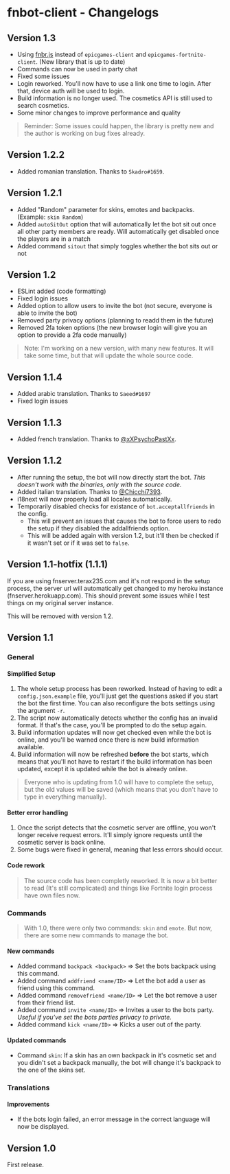 # fnbot-client - Changelogs

## Version 1.3

- Using [fnbr.js](https://fnbr.js.org/) instead of `epicgames-client` and `epicgames-fortnite-client`. (New library that is up to date)
- Commands can now be used in party chat
- Fixed some issues
- Login reworked. You'll now have to use a link one time to login. After that, device auth will be used to login.
- Build information is no longer used. The cosmetics API is still used to search cosmetics.
- Some minor changes to improve performance and quality

> Reminder: Some issues could happen, the library is pretty new and the author is working on bug fixes already.

## Version 1.2.2

- Added romanian translation. Thanks to `Skadro#1659`.

## Version 1.2.1

- Added "Random" parameter for skins, emotes and backpacks. (Example: `skin Random`)
- Added `autoSitOut` option that will automatically let the bot sit out once all other party members are ready. Will automatically get disabled once the players are in a match
- Added command `sitout` that simply toggles whether the bot sits out or not

## Version 1.2

- ESLint added (code formatting)
- Fixed login issues
- Added option to allow users to invite the bot (not secure, everyone is able to invite the bot)
- Removed party privacy options (planning to readd them in the future)
- Removed 2fa token options (the new browser login will give you an option to provide a 2fa code manually)

> Note: I'm working on a new version, with many new features. It will take some time, but that will update the whole source code.

## Version 1.1.4

- Added arabic translation. Thanks to `Saeed#1697`
- Fixed login issues

## Version 1.1.3

- Added french translation. Thanks to [@xXPsychoPastXx](https://twitter.com/xXPsychoPastXx).

## Version 1.1.2

- After running the setup, the bot will now directly start the bot. *This doesn't work with the binaries, only with the source code.*
- Added italian translation. Thanks to [@Chicchi7393](https://twitter.com/Chicchi7393).
- i18next will now properly load all locales automatically.
- Temporarily disabled checks for existance of `bot.acceptallfriends` in the config.
  - This will prevent an issues that causes the bot to force users to redo the setup if they disabled the addallfriends option.
  - This will be added again with version 1.2, but it'll then be checked if it wasn't set or if it was set to `false`.

## Version 1.1-hotfix (1.1.1)

If you are using fnserver.terax235.com and it's not respond in the setup process, the server url will automatically get changed to my heroku instance (fnserver.herokuapp.com). This should prevent some issues while I test things on my original server instance.

This will be removed with version 1.2.

## Version 1.1

### General

#### Simplified Setup

1. The whole setup process has been reworked. Instead of having to edit a `config.json.example` file, you'll just get the questions asked if you start the bot the first time. You can also reconfigure the bots settings using the argument `-r`.
2. The script now automatically detects whether the config has an invalid format. If that's the case, you'll be prompted to do the setup again.
3. Build information updates will now get checked even while the bot is online, and you'll be warned once there is new build information available.
4. Build information will now be refreshed __before__ the bot starts, which means that you'll not have to restart if the build information has been updated, except it is updated while the bot is already online.

> Everyone who is updating from 1.0 will have to complete the setup, but the old values will be saved (which means that you don't have to type in everything manually).

#### Better error handling

1. Once the script detects that the cosmetic server are offline, you won't longer receive request errors. It'll simply ignore requests until the cosmetic server is back online.
2. Some bugs were fixed in general, meaning that less errors should occur.

#### Code rework

> The source code has been completly reworked. It is now a bit better to read (It's still complicated) and things like Fortnite login process have own files now.

### Commands

> With 1.0, there were only two commands: `skin` and `emote`. But now, there are some new commands to manage the bot.

#### New commands

- Added command `backpack <backpack>` => Set the bots backpack using this command.
- Added command `addfriend <name/ID>` => Let the bot add a user as friend using this command.
- Added command `removefriend <name/ID>` => Let the bot remove a user from their friend list.
- Added command `invite <name/ID>` => Invites a user to the bots party. *Useful if you've set the bots parties privacy to private.*
- Added command `kick <name/ID>` => Kicks a user out of the party.

#### Updated commands

- Command `skin`: If a skin has an own backpack in it's cosmetic set and you didn't set a backpack manually, the bot will change it's backpack to the one of the skins set.

### Translations

#### Improvements

- If the bots login failed, an error message in the correct language will now be displayed.

## Version 1.0

First release.
